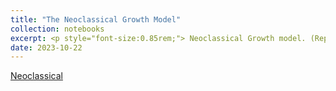 ```yaml
---
title: "The Neoclassical Growth Model"
collection: notebooks
excerpt: <p style="font-size:0.85rem;"> Neoclassical Growth model. (Representative) Firm and Household problems. Characterization of the equilibrium. The Consumption Euler equation. Equilibrium, and welfare. Recursive formulation. Bellman equations for the original, and detrended problem. Solving the Bellman equation: i) Guess and Verify, ii) Value function iteration (VFI): intro to numerical methods. Transitional dynamics, saving rates, and elasticity of inter-temporal substitution. </p>
date: 2023-10-22
---
```


[Neoclassical](https://ssabet.github.io/macro-notebooks/Neoclassical_Growth.html)

